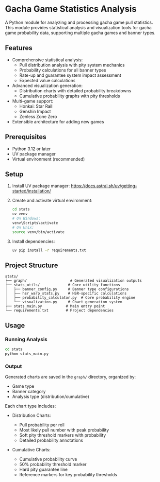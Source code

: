 # Gacha Game Statistics Analysis

A Python module for analyzing and processing gacha game pull statistics. This module provides statistical analysis and visualization tools for gacha game probability data, supporting multiple gacha games and banner types.

## Features

- Comprehensive statistical analysis:
  - Pull distribution analysis with pity system mechanics
  - Probability calculations for all banner types
  - Rate-up and guarantee system impact assessment
  - Expected value calculations
- Advanced visualization generation:
  - Distribution charts with detailed probability breakdowns
  - Cumulative probability graphs with pity thresholds
- Multi-game support:
  - Honkai: Star Rail
  - Genshin Impact
  - Zenless Zone Zero
- Extensible architecture for adding new games

## Prerequisites

- Python 3.12 or later
- UV package manager
- Virtual environment (recommended)

## Setup

1. Install UV package manager: <https://docs.astral.sh/uv/getting-started/installation/>

2. Create and activate virtual environment:

    ```bash
    cd stats
    uv venv
    # On Windows:
    venv\Scripts\activate
    # On Unix:
    source venv/bin/activate
    ```

3. Install dependencies:

    ```bash
    uv pip install -r requirements.txt
    ```

## Project Structure

```text
stats/
├── graph/                    # Generated visualization outputs
├── stats_utils/             # Core utility functions
│   ├── banner_config.py     # Banner type configurations
│   ├── hsr_warp_stats.py    # HSR-specific calculations
│   ├── probability_calculator.py  # Core probability engine
│   └── visualization.py     # Chart generation system
├── stats_main.py           # Main entry point
└── requirements.txt        # Project dependencies
```

## Usage

### Running Analysis

```bash
cd stats
python stats_main.py
```

### Output

Generated charts are saved in the `graph/` directory, organized by:

- Game type
- Banner category
- Analysis type (distribution/cumulative)

Each chart type includes:

- Distribution Charts:

  - Pull probability per roll
  - Most likely pull number with peak probability
  - Soft pity threshold markers with probability
  - Detailed probability annotations

- Cumulative Charts:

  - Cumulative probability curve
  - 50% probability threshold marker
  - Hard pity guarantee line
  - Reference markers for key probability thresholds
